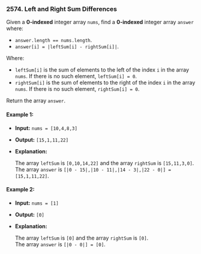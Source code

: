 ### 2574. Left and Right Sum Differences

Given a **0-indexed** integer array `nums`, find a **0-indexed** integer array `answer` where:

- `answer.length == nums.length`.
- `answer[i] = |leftSum[i] - rightSum[i]|`.

Where:

- `leftSum[i]` is the sum of elements to the left of the index `i` in the array `nums`. If there is no such element, `leftSum[i] = 0`.
- `rightSum[i]` is the sum of elements to the right of the index `i` in the array `nums`. If there is no such element, `rightSum[i] = 0`.

Return the array `answer`.

#### Example 1:
- **Input:** `nums = [10,4,8,3]`
- **Output:** `[15,1,11,22]`
- **Explanation:**

  The array `leftSum` is `[0,10,14,22]` and the array `rightSum` is `[15,11,3,0]`. <br>
  The array `answer` is `[|0 - 15|,|10 - 11|,|14 - 3|,|22 - 0|] = [15,1,11,22]`.

#### Example 2:

- **Input:** `nums = [1]`
- **Output:** `[0]`
- **Explanation:**

  The array `leftSum` is `[0]` and the array `rightSum` is `[0]`. <br>
  The array `answer` is `[|0 - 0|] = [0]`.